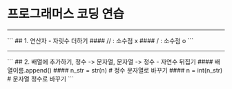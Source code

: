 # 프로그래머스 코딩 연습

<hr>
```
## 1. 연산자 - 자릿수 더하기
#### // : 소수점 x
#### /  : 소수점 o
```
<hr>
```
## 2. 배열에 추가하기, 정수 -> 문자열, 문자열 -> 정수 - 자연수 뒤집기
#### 배열이름.append()
#### n_str = str(n) # 정수 문자열로 바꾸기
#### n = int(n_str) # 문자열 정수로 바꾸기
```
